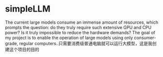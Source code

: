 # simpleLLM
The current large models consume an immense amount of resources, which prompts the question: do they truly require such extensive GPU and CPU power? Is it truly impossible to reduce the hardware demands? The goal of my project is to enable the operation of large models using only consumer-grade, regular computers..只需要消费级普通电脑就可以运行大模型，这是我创建这个项目的目的
